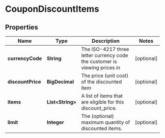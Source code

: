 

# CouponDiscountItems


## Properties

| Name | Type | Description | Notes |
|------------ | ------------- | ------------- | -------------|
|**currencyCode** | **String** | The ISO-4217 three letter currency code the customer is viewing prices in |  [optional] |
|**discountPrice** | **BigDecimal** | The price (unit cost) of the discounted item |  [optional] |
|**items** | **List&lt;String&gt;** | A list of items that are eligible for this discount_price. |  [optional] |
|**limit** | **Integer** | The (optional) maximum quantity of discounted items. |  [optional] |



